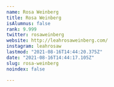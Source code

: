 ```yaml
---
name: Rosa Weinberg
title: Rosa Weinberg
isAlumnus: false
rank: 9.999
twitter: rosaweinberg
website: http://leahrosaweinberg.com/
instagram: leahrosaw
lastmod: "2021-08-16T14:44:20.375Z"
date: "2021-08-16T14:44:17.105Z"
slug: rosa-weinberg
noindex: false

---
```

